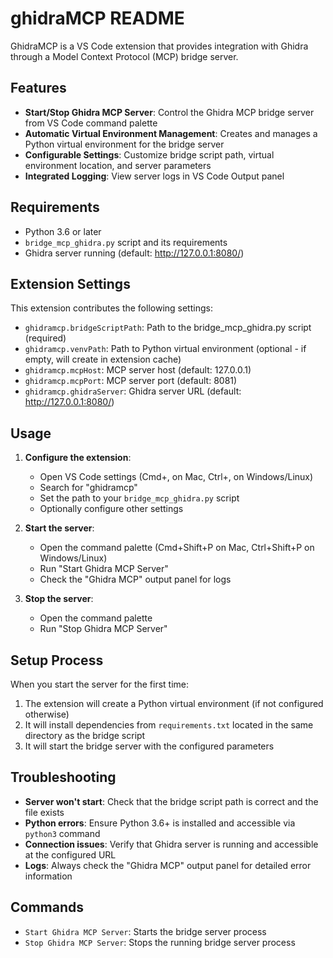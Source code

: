 # ghidraMCP README

GhidraMCP is a VS Code extension that provides integration with Ghidra through a Model Context Protocol (MCP) bridge server.

## Features

- **Start/Stop Ghidra MCP Server**: Control the Ghidra MCP bridge server from VS Code command palette
- **Automatic Virtual Environment Management**: Creates and manages a Python virtual environment for the bridge server
- **Configurable Settings**: Customize bridge script path, virtual environment location, and server parameters
- **Integrated Logging**: View server logs in VS Code Output panel

## Requirements

- Python 3.6 or later
- `bridge_mcp_ghidra.py` script and its requirements
- Ghidra server running (default: http://127.0.0.1:8080/)

## Extension Settings

This extension contributes the following settings:

* `ghidramcp.bridgeScriptPath`: Path to the bridge_mcp_ghidra.py script (required)
* `ghidramcp.venvPath`: Path to Python virtual environment (optional - if empty, will create in extension cache)
* `ghidramcp.mcpHost`: MCP server host (default: 127.0.0.1)
* `ghidramcp.mcpPort`: MCP server port (default: 8081)  
* `ghidramcp.ghidraServer`: Ghidra server URL (default: http://127.0.0.1:8080/)

## Usage

1. **Configure the extension**:
   - Open VS Code settings (Cmd+, on Mac, Ctrl+, on Windows/Linux)
   - Search for "ghidramcp"
   - Set the path to your `bridge_mcp_ghidra.py` script
   - Optionally configure other settings

2. **Start the server**:
   - Open the command palette (Cmd+Shift+P on Mac, Ctrl+Shift+P on Windows/Linux)
   - Run "Start Ghidra MCP Server"
   - Check the "Ghidra MCP" output panel for logs

3. **Stop the server**:
   - Open the command palette
   - Run "Stop Ghidra MCP Server"

## Setup Process

When you start the server for the first time:

1. The extension will create a Python virtual environment (if not configured otherwise)
2. It will install dependencies from `requirements.txt` located in the same directory as the bridge script
3. It will start the bridge server with the configured parameters

## Troubleshooting

- **Server won't start**: Check that the bridge script path is correct and the file exists
- **Python errors**: Ensure Python 3.6+ is installed and accessible via `python3` command
- **Connection issues**: Verify that Ghidra server is running and accessible at the configured URL
- **Logs**: Always check the "Ghidra MCP" output panel for detailed error information

## Commands

- `Start Ghidra MCP Server`: Starts the bridge server process
- `Stop Ghidra MCP Server`: Stops the running bridge server process
